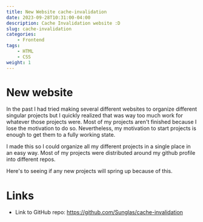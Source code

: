 ```yaml
---
title: New Website cache-invalidation
date: 2023-09-28T10:31:00-04:00
description: Cache Invalidation website :D
slug: cache-invalidation
categories:
    - Frontend
tags:
    - HTML
    - CSS
weight: 1
---
```


# New website
In the past I had tried making several different websites to organize different
singular projects but I quickly realized that was way too much work for whatever
those projects were. Most of my projects aren't finished because I lose the
motivation to do so. Nevertheless, my motivation to start projects is enough to
get them to a fully working state.

I made this so I could organize all my different projects in a single place in
an easy way. Most of my projects were distributed around my github profile into
different repos.

Here's to seeing if any new projects will spring up because of this.

# Links
* Link to GitHub repo: https://github.com/Sunglas/cache-invalidation
